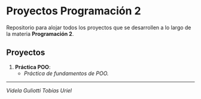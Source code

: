 # Proyectos Programación 2
Repositorio para alojar todos los proyectos que se desarrollen a lo largo de la materia **Programación 2**.
## Proyectos
1. **Práctica POO**:
    - *Práctica de fundamentos de POO.*
---
*Videla Guliotti Tobías Uriel*
